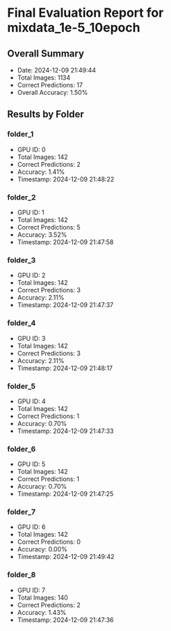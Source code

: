 # Final Evaluation Report for mixdata_1e-5_10epoch

## Overall Summary
- Date: 2024-12-09 21:49:44
- Total Images: 1134
- Correct Predictions: 17
- Overall Accuracy: 1.50%

## Results by Folder

### folder_1
- GPU ID: 0
- Total Images: 142
- Correct Predictions: 2
- Accuracy: 1.41%
- Timestamp: 2024-12-09 21:48:22

### folder_2
- GPU ID: 1
- Total Images: 142
- Correct Predictions: 5
- Accuracy: 3.52%
- Timestamp: 2024-12-09 21:47:58

### folder_3
- GPU ID: 2
- Total Images: 142
- Correct Predictions: 3
- Accuracy: 2.11%
- Timestamp: 2024-12-09 21:47:37

### folder_4
- GPU ID: 3
- Total Images: 142
- Correct Predictions: 3
- Accuracy: 2.11%
- Timestamp: 2024-12-09 21:48:17

### folder_5
- GPU ID: 4
- Total Images: 142
- Correct Predictions: 1
- Accuracy: 0.70%
- Timestamp: 2024-12-09 21:47:33

### folder_6
- GPU ID: 5
- Total Images: 142
- Correct Predictions: 1
- Accuracy: 0.70%
- Timestamp: 2024-12-09 21:47:25

### folder_7
- GPU ID: 6
- Total Images: 142
- Correct Predictions: 0
- Accuracy: 0.00%
- Timestamp: 2024-12-09 21:49:42

### folder_8
- GPU ID: 7
- Total Images: 140
- Correct Predictions: 2
- Accuracy: 1.43%
- Timestamp: 2024-12-09 21:47:36

